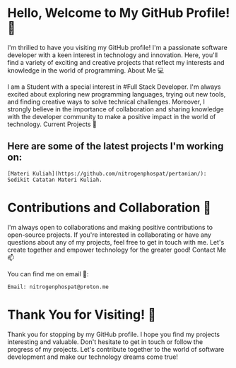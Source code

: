 # Hello, Welcome to My GitHub Profile! 👋

I'm thrilled to have you visiting my GitHub profile! I'm a passionate software developer with a keen interest in technology and innovation. Here, you'll find a variety of exciting and creative projects that reflect my interests and knowledge in the world of programming.
About Me 💻

I am a Student with a special interest in #Full Stack Developer. I'm always excited about exploring new programming languages, trying out new tools, and finding creative ways to solve technical challenges. Moreover, I strongly believe in the importance of collaboration and sharing knowledge with the developer community to make a positive impact in the world of technology.
Current Projects 🚀

## Here are some of the latest projects I'm working on:

    [Materi Kuliah](https://github.com/nitrogenphospat/pertanian/): Sedikit Catatan Materi Kuliah.

# Contributions and Collaboration 🤝

I'm always open to collaborations and making positive contributions to open-source projects. If you're interested in collaborating or have any questions about any of my projects, feel free to get in touch with me. Let's create together and empower technology for the greater good!
Contact Me 📫

You can find me on email 📧:

    Email: nitrogenphospat@proton.me

# Thank You for Visiting! 🙏

Thank you for stopping by my GitHub profile. I hope you find my projects interesting and valuable. Don't hesitate to get in touch or follow the progress of my projects. Let's contribute together to the world of software development and make our technology dreams come true!
